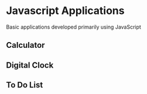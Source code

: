 # Javascript Applications
 Basic applications developed primarily using JavaScript

## Calculator

## Digital Clock

## To Do List